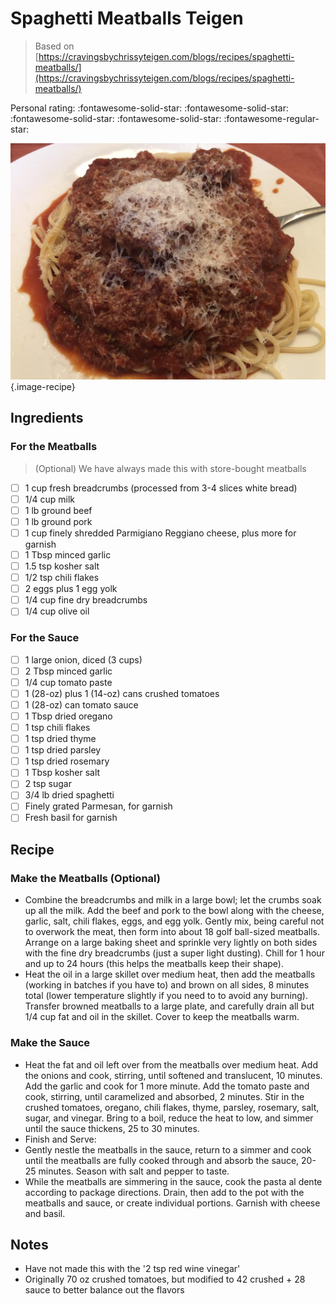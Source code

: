 # Spaghetti Meatballs Teigen

> Based on [https://cravingsbychrissyteigen.com/blogs/recipes/spaghetti-meatballs/](https://cravingsbychrissyteigen.com/blogs/recipes/spaghetti-meatballs/)

<!-- {cts} rating=4; (User can specify rating on scale of 1-5) -->

Personal rating: :fontawesome-solid-star: :fontawesome-solid-star: :fontawesome-solid-star: :fontawesome-solid-star: :fontawesome-regular-star:

<!-- {cte} -->

<!-- {cts} name_image=spaghetti_meatballs_teigen.jpeg; (User can specify image name) -->

![spaghetti_meatballs_teigen.jpeg](./spaghetti_meatballs_teigen.jpeg){.image-recipe}

<!-- {cte} -->

## Ingredients

### For the Meatballs

> (Optional) We have always made this with store-bought meatballs

- [ ] 1 cup fresh breadcrumbs (processed from 3-4 slices white bread)
- [ ] 1/4 cup milk
- [ ] 1 lb ground beef
- [ ] 1 lb ground pork
- [ ] 1 cup finely shredded Parmigiano Reggiano cheese, plus more for garnish
- [ ] 1 Tbsp minced garlic
- [ ] 1.5 tsp kosher salt
- [ ] 1/2 tsp chili flakes
- [ ] 2 eggs plus 1 egg yolk
- [ ] 1/4 cup fine dry breadcrumbs
- [ ] 1/4 cup olive oil

### For the Sauce

- [ ] 1 large onion, diced (3 cups)
- [ ] 2 Tbsp minced garlic
- [ ] 1/4 cup tomato paste
- [ ] 1 (28-oz) plus 1 (14-oz) cans crushed tomatoes
- [ ] 1 (28-oz) can tomato sauce
- [ ] 1 Tbsp dried oregano
- [ ] 1 tsp chili flakes
- [ ] 1 tsp dried thyme
- [ ] 1 tsp dried parsley
- [ ] 1 tsp dried rosemary
- [ ] 1 Tbsp kosher salt
- [ ] 2 tsp sugar
- [ ] 3/4 lb dried spaghetti
- [ ] Finely grated Parmesan, for garnish
- [ ] Fresh basil for garnish

## Recipe

### Make the Meatballs (Optional)

- Combine the breadcrumbs and milk in a large bowl; let the crumbs soak up all the milk. Add the beef and pork to the bowl along with the cheese, garlic, salt, chili flakes, eggs, and egg yolk. Gently mix, being careful not to overwork the meat, then form into about 18 golf ball-sized meatballs. Arrange on a large baking sheet and sprinkle very lightly on both sides with the fine dry breadcrumbs (just a super light dusting). Chill for 1 hour and up to 24 hours (this helps the meatballs keep their shape).
- Heat the oil in a large skillet over medium heat, then add the meatballs (working in batches if you have to) and brown on all sides, 8 minutes total (lower temperature slightly if you need to to avoid any burning). Transfer browned meatballs to a large plate, and carefully drain all but 1/4 cup fat and oil in the skillet. Cover to keep the meatballs warm.

### Make the Sauce

- Heat the fat and oil left over from the meatballs over medium heat. Add the onions and cook, stirring, until softened and translucent, 10 minutes. Add the garlic and cook for 1 more minute. Add the tomato paste and cook, stirring, until caramelized and absorbed, 2 minutes. Stir in the crushed tomatoes, oregano, chili flakes, thyme, parsley, rosemary, salt, sugar, and vinegar. Bring to a boil, reduce the heat to low, and simmer until the sauce thickens, 25 to 30 minutes.
- Finish and Serve:
- Gently nestle the meatballs in the sauce, return to a simmer and cook until the meatballs are fully cooked through and absorb the sauce, 20-25 minutes. Season with salt and pepper to taste.
- While the meatballs are simmering in the sauce, cook the pasta al dente according to package directions. Drain, then add to the pot with the meatballs and sauce, or create individual portions. Garnish with cheese and basil.

## Notes

- Have not made this with the '2 tsp red wine vinegar'
- Originally 70 oz crushed tomatoes, but modified to 42 crushed + 28 sauce to better balance out the flavors
